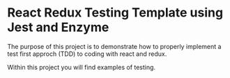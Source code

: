 # React Redux Testing Template using Jest and Enzyme

The purpose of this project is to demonstrate how to properly implement a test first approch (TDD) to coding with react and redux.

Within this project you will find examples of testing.
